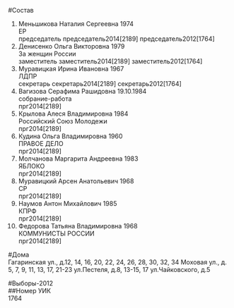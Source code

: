 #Состав  
1. Меньшикова Наталия Сергеевна 1974  
    ЕР  
    председатель председатель2014[2189] председатель2012[1764]  
2. Денисенко Ольга Викторовна 1979  
    За женщин России  
    заместитель заместитель2014[2189] заместитель2012[1764]  
3. Муравицкая Ирина Ивановна 1967  
    ЛДПР  
    секретарь секретарь2014[2189] секретарь2012[1764]  
4. Вагизова Серафима Рашидовна 19.10.1984  
    собрание-работа      
    прг2014[2189]  
5. Крылова Алеся Владимировна 1984  
    Российский Союз Молодежи  
    прг2014[2189]  
6. Кудина Ольга Владимировна 1960  
    ПРАВОЕ ДЕЛО  
    прг2014[2189]  
7. Молчанова Маргарита Андреевна 1983  
    ЯБЛОКО  
    прг2014[2189]  
8. Муравицкий Арсен Анатольевич 1968  
    СР  
    прг2014[2189]  
9. Наумов Антон Михайлович 1985  
    КПРФ  
    прг2014[2189]  
10. Федорова Татьяна Владимировна 1968  
    КОММУНИСТЫ РОССИИ  
    прг2014[2189]  
  
#Дома  
Гагаринская ул., д.12, 14, 16, 20, 22, 24, 26, 28, 30, 32, 34 Моховая ул., д. 5, 7, 9, 11, 13, 17, 21-23 ул.Пестеля, д.8, 13-15, 17 ул.Чайковского, д.5  
  
#Выборы-2012  
##Номер УИК  
1764  
